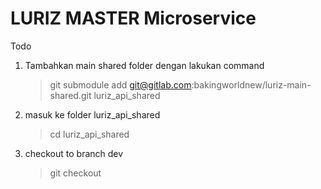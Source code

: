 # LURIZ MASTER Microservice

Todo

1. Tambahkan main shared folder dengan lakukan command

   > git submodule add git@gitlab.com:bakingworldnew/luriz-main-shared.git luriz_api_shared
   >
2. masuk ke folder luriz_api_shared

   > cd luriz_api_shared
   >
3. checkout to branch dev

   > git checkout
   >

   
